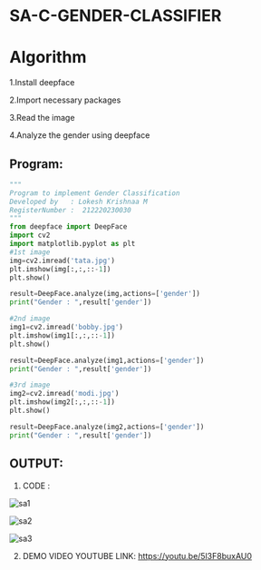 # SA-C-GENDER-CLASSIFIER
# Algorithm
1.Install deepface

2.Import necessary packages

3.Read the image

4.Analyze the gender using deepface

## Program:
```python
"""
Program to implement Gender Classification
Developed by   : Lokesh Krishnaa M
RegisterNumber :  212220230030
"""
from deepface import DeepFace
import cv2
import matplotlib.pyplot as plt
#1st image
img=cv2.imread('tata.jpg')
plt.imshow(img[:,:,::-1])
plt.show()

result=DeepFace.analyze(img,actions=['gender'])
print("Gender : ",result['gender'])

#2nd image
img1=cv2.imread('bobby.jpg')
plt.imshow(img1[:,:,::-1])
plt.show()

result=DeepFace.analyze(img1,actions=['gender'])
print("Gender : ",result['gender'])

#3rd image
img2=cv2.imread('modi.jpg')
plt.imshow(img2[:,:,::-1])
plt.show()

result=DeepFace.analyze(img2,actions=['gender'])
print("Gender : ",result['gender'])

```

## OUTPUT:

1. CODE :

![sa1](https://user-images.githubusercontent.com/75234646/172662768-39c9b626-071d-4761-a65b-64b287f483f8.PNG)

![sa2](https://user-images.githubusercontent.com/75234646/172662776-e7fd292f-34ac-4318-b254-32641cb69203.PNG)

![sa3](https://user-images.githubusercontent.com/75234646/172662788-6363d980-b941-472b-b9d3-27cddfd142b4.PNG)

2. DEMO VIDEO YOUTUBE LINK:
https://youtu.be/5l3F8buxAU0

